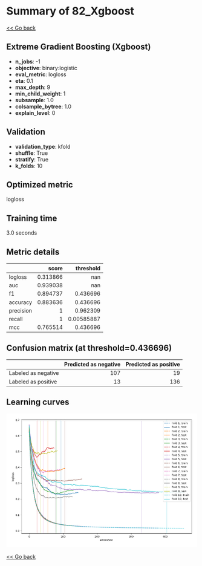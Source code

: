 # Summary of 82_Xgboost

[<< Go back](../README.md)


## Extreme Gradient Boosting (Xgboost)
- **n_jobs**: -1
- **objective**: binary:logistic
- **eval_metric**: logloss
- **eta**: 0.1
- **max_depth**: 9
- **min_child_weight**: 1
- **subsample**: 1.0
- **colsample_bytree**: 1.0
- **explain_level**: 0

## Validation
 - **validation_type**: kfold
 - **shuffle**: True
 - **stratify**: True
 - **k_folds**: 10

## Optimized metric
logloss

## Training time

3.0 seconds

## Metric details
|           |    score |    threshold |
|:----------|---------:|-------------:|
| logloss   | 0.313866 | nan          |
| auc       | 0.939038 | nan          |
| f1        | 0.894737 |   0.436696   |
| accuracy  | 0.883636 |   0.436696   |
| precision | 1        |   0.962309   |
| recall    | 1        |   0.00585887 |
| mcc       | 0.765514 |   0.436696   |


## Confusion matrix (at threshold=0.436696)
|                     |   Predicted as negative |   Predicted as positive |
|:--------------------|------------------------:|------------------------:|
| Labeled as negative |                     107 |                      19 |
| Labeled as positive |                      13 |                     136 |

## Learning curves
![Learning curves](learning_curves.png)

[<< Go back](../README.md)

